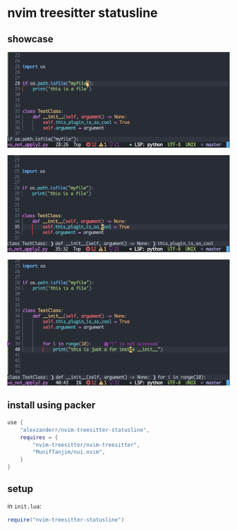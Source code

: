 
# nvim treesitter statusline


## showcase
![image 1](https://github.com/alexzanderr/nvim-treesitter-statusline/blob/master/images/ifstatement.png)

![image 2](https://github.com/alexzanderr/nvim-treesitter-statusline/blob/master/images/class.png)

![image 2](https://github.com/alexzanderr/nvim-treesitter-statusline/blob/master/images/forclass.png)


## install using packer
```lua
use {
	"alexzanderr/nvim-treesitter-statusline",
	requires = {
		"nvim-treesitter/nvim-treesitter",
		"MunifTanjim/nui.nvim",
	}
}
```


## setup

in `init.lua`:
```lua
require("nvim-treesitter-statusline")
```

